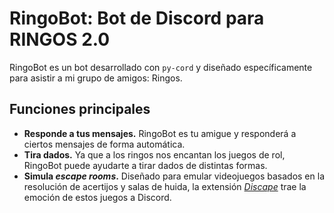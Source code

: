 # RingoBot: Bot de Discord para RINGOS 2.0

RingoBot es un bot desarrollado con `py-cord` y diseñado específicamente para asistir a mi grupo de amigos: Ringos.

## Funciones principales

* **Responde a tus mensajes.** RingoBot es tu amigue y responderá a ciertos mensajes de forma automática.
* **Tira dados.** Ya que a los ringos nos encantan los juegos de rol, RingoBot puede ayudarte a tirar dados de distintas formas.
* **Simula *escape rooms*.** Diseñado para emular videojuegos basados en la resolución de acertijos y salas de huida, la extensión [*Discape*](README_discape.md) trae la emoción de estos juegos a Discord.
